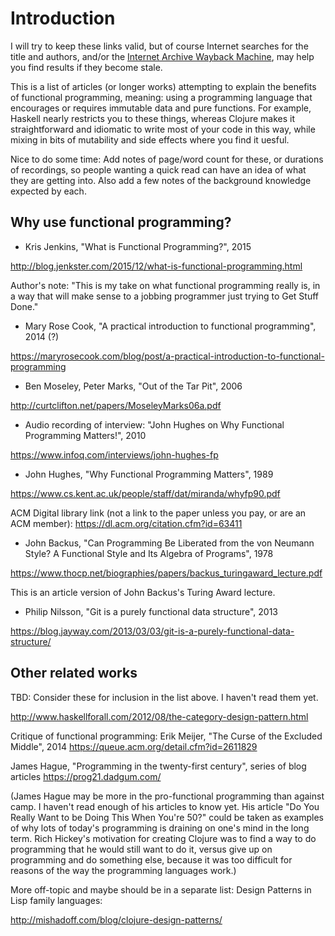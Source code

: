 # Introduction

I will try to keep these links valid, but of course Internet searches
for the title and authors, and/or the [Internet Archive Wayback
Machine](https://archive.org/), may help you find results if they
become stale.

This is a list of articles (or longer works) attempting to explain the
benefits of functional programming, meaning: using a programming
language that encourages or requires immutable data and pure
functions.  For example, Haskell nearly restricts you to these things,
whereas Clojure makes it straightforward and idiomatic to write most
of your code in this way, while mixing in bits of mutability and side
effects where you find it uesful.

Nice to do some time: Add notes of page/word count for these, or
durations of recordings, so people wanting a quick read can have an
idea of what they are getting into.  Also add a few notes of the
background knowledge expected by each.


## Why use functional programming?

+ Kris Jenkins, "What is Functional Programming?", 2015

http://blog.jenkster.com/2015/12/what-is-functional-programming.html

Author's note: "This is my take on what functional programming really
is, in a way that will make sense to a jobbing programmer just trying
to Get Stuff Done."


+ Mary Rose Cook, "A practical introduction to functional programming", 2014 (?)

https://maryrosecook.com/blog/post/a-practical-introduction-to-functional-programming


+ Ben Moseley, Peter Marks, "Out of the Tar Pit", 2006

http://curtclifton.net/papers/MoseleyMarks06a.pdf


+ Audio recording of interview: "John Hughes on Why Functional
Programming Matters!", 2010

https://www.infoq.com/interviews/john-hughes-fp


+ John Hughes, "Why Functional Programming Matters", 1989

https://www.cs.kent.ac.uk/people/staff/dat/miranda/whyfp90.pdf

ACM Digital library link (not a link to the paper unless you pay, or are an ACM member): https://dl.acm.org/citation.cfm?id=63411



+ John Backus, "Can Programming Be Liberated from the von Neumann Style?
A Functional Style and Its Algebra of Programs", 1978

https://www.thocp.net/biographies/papers/backus_turingaward_lecture.pdf

This is an article version of John Backus's Turing Award lecture.


+ Philip Nilsson, "Git is a purely functional data structure", 2013

https://blog.jayway.com/2013/03/03/git-is-a-purely-functional-data-structure/



## Other related works

TBD: Consider these for inclusion in the list above.  I haven't read
them yet.

http://www.haskellforall.com/2012/08/the-category-design-pattern.html


Critique of functional programming: Erik Meijer, "The Curse of the
Excluded Middle", 2014 https://queue.acm.org/detail.cfm?id=2611829


James Hague, "Programming in the twenty-first century", series of blog articles
https://prog21.dadgum.com/

(James Hague may be more in the pro-functional programming than
against camp.  I haven't read enough of his articles to know yet.  His
article "Do You Really Want to be Doing This When You're 50?" could be
taken as examples of why lots of today's programming is draining on
one's mind in the long term.  Rich Hickey's motivation for creating
Clojure was to find a way to do programming that he would still want
to do it, versus give up on programming and do something else, because
it was too difficult for reasons of the way the programming languages
work.)



More off-topic and maybe should be in a separate list: Design Patterns
in Lisp family languages:

http://mishadoff.com/blog/clojure-design-patterns/
